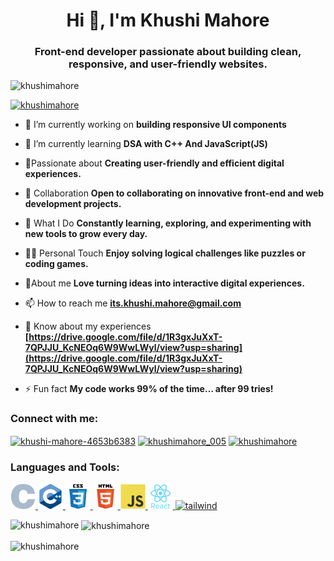 <h1 align="center">Hi 👋, I'm Khushi Mahore</h1>
<h3 align="center">Front-end developer passionate about building clean, responsive, and user-friendly websites.</h3>

<p align="left"> <img src="https://komarev.com/ghpvc/?username=khushimahore&label=Profile%20views&color=0e75b6&style=flat" alt="khushimahore" /> </p>

<p align="left"> <a href="https://github.com/ryo-ma/github-profile-trophy"><img src="https://github-profile-trophy.vercel.app/?username=khushimahore" alt="khushimahore" /></a> </p>

- 🔭 I’m currently working on **building responsive UI components**

- 🌱 I’m currently learning **DSA with C++ And JavaScript(JS)**

- 🎯Passionate about **Creating user-friendly and efficient digital experiences.**

- 🤝 Collaboration **Open to collaborating on innovative front-end and web development projects.**

- 🌟 What I Do **Constantly learning, exploring, and experimenting with new tools to grow every day.**

- 🧍‍♀️ Personal Touch **Enjoy solving logical challenges like puzzles or coding games.**
- 💬About me **Love turning ideas into interactive digital experiences.**

- 📫 How to reach me **its.khushi.mahore@gmail.com**

- 📄 Know about my experiences **[https://drive.google.com/file/d/1R3gxJuXxT-7QPJJU_KcNEOq6W9WwLWyl/view?usp=sharing](https://drive.google.com/file/d/1R3gxJuXxT-7QPJJU_KcNEOq6W9WwLWyl/view?usp=sharing)**

- ⚡ Fun fact **My code works 99% of the time… after 99 tries!**

<h3 align="left">Connect with me:</h3>
<p align="left">
<a href="https://linkedin.com/in/khushi-mahore-4653b6383" target="blank"><img align="center" src="https://raw.githubusercontent.com/rahuldkjain/github-profile-readme-generator/master/src/images/icons/Social/linked-in-alt.svg" alt="khushi-mahore-4653b6383" height="30" width="40" /></a>
<a href="https://instagram.com/khushimahore_005" target="blank"><img align="center" src="https://raw.githubusercontent.com/rahuldkjain/github-profile-readme-generator/master/src/images/icons/Social/instagram.svg" alt="khushimahore_005" height="30" width="40" /></a>
<a href="https://www.leetcode.com/khushimahore" target="blank"><img align="center" src="https://raw.githubusercontent.com/rahuldkjain/github-profile-readme-generator/master/src/images/icons/Social/leet-code.svg" alt="khushimahore" height="30" width="40" /></a>
</p>

<h3 align="left">Languages and Tools:</h3>
<p align="left"> <a href="https://www.cprogramming.com/" target="_blank" rel="noreferrer"> <img src="https://raw.githubusercontent.com/devicons/devicon/master/icons/c/c-original.svg" alt="c" width="40" height="40"/> </a> <a href="https://www.w3schools.com/cpp/" target="_blank" rel="noreferrer"> <img src="https://raw.githubusercontent.com/devicons/devicon/master/icons/cplusplus/cplusplus-original.svg" alt="cplusplus" width="40" height="40"/> </a> <a href="https://www.w3schools.com/css/" target="_blank" rel="noreferrer"> <img src="https://raw.githubusercontent.com/devicons/devicon/master/icons/css3/css3-original-wordmark.svg" alt="css3" width="40" height="40"/> </a> <a href="https://www.w3.org/html/" target="_blank" rel="noreferrer"> <img src="https://raw.githubusercontent.com/devicons/devicon/master/icons/html5/html5-original-wordmark.svg" alt="html5" width="40" height="40"/> </a> <a href="https://developer.mozilla.org/en-US/docs/Web/JavaScript" target="_blank" rel="noreferrer"> <img src="https://raw.githubusercontent.com/devicons/devicon/master/icons/javascript/javascript-original.svg" alt="javascript" width="40" height="40"/> </a> <a href="https://reactjs.org/" target="_blank" rel="noreferrer"> <img src="https://raw.githubusercontent.com/devicons/devicon/master/icons/react/react-original-wordmark.svg" alt="react" width="40" height="40"/> </a> <a href="https://tailwindcss.com/" target="_blank" rel="noreferrer"> <img src="https://www.vectorlogo.zone/logos/tailwindcss/tailwindcss-icon.svg" alt="tailwind" width="40" height="40"/> </a> </p>

<p><img align="left" src="https://github-readme-stats.vercel.app/api/top-langs?username=khushimahore&show_icons=true&locale=en&layout=compact" alt="khushimahore" /></p>

<p>&nbsp;<img align="center" src="https://github-readme-stats.vercel.app/api?username=khushimahore&show_icons=true&locale=en" alt="khushimahore" /></p>

<p><img align="center" src="https://github-readme-streak-stats.herokuapp.com/?user=khushimahore&" alt="khushimahore" /></p>

